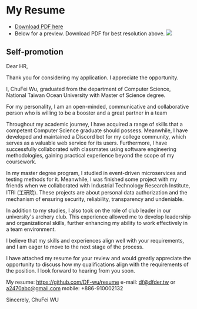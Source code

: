 # My Resume
+ [Download PDF here](CHUFEIWU_Resume.pdf)
+  Below for a preview. Download PDF for best resolution above.
![](CHUFEIWU_Resume.png)

## Self-promotion
Dear HR,

Thank you for considering my application.  I appreciate the opportunity.

I, ChuFei Wu, graduated from the department of Computer Science, National Taiwan Ocean University with Master of Science degree.

For my personality, I am an open-minded, communicative and collaborative person who is willing to be a booster and a great partner in a team

Throughout my academic journey, I have acquired a range of skills that a competent Computer Science graduate should possess. Meanwhile, I have developed and maintained a Discord bot for my college community, which serves as a valuable web service for its users. Furthermore, I have successfully collaborated with classmates using software engineering methodologies, gaining practical experience beyond the scope of my coursework.

In my master degree program, I studied in event-driven microservices and testing methods for it. Meanwhile, I was finished some project with my friends when we collaborated with Industrial Technology Research Institute, ITRI (工研院). These projects are about personal data authorization and the mechanism of ensuring security, reliability, transparency and undeniable.

In addition to my studies, I also took on the role of club leader in our university's archery club. This experience allowed me to develop leadership and organizational skills, further enhancing my ability to work effectively in a team environment.

I believe that my skills and experiences align well with your requirements, and I am eager to move to the next stage of the process. 

I have attached my resume for your review and would greatly appreciate the opportunity to discuss how my qualifications align with the requirements of the position. I look forward to hearing from you soon.

My resume: https://github.com/DF-wu/resume
e-mail: df@dfder.tw or a2470abc@gmail.com
mobile: +886-910002132

Sincerely, 
ChuFei WU